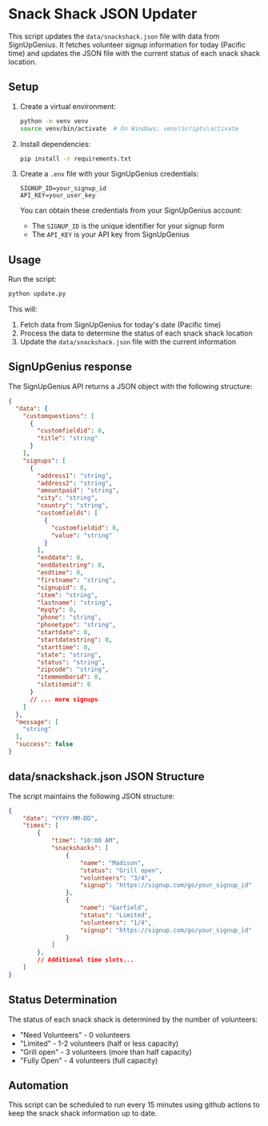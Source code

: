 # Snack Shack JSON Updater

This script updates the `data/snackshack.json` file with data from SignUpGenius. It fetches volunteer signup information for today (Pacific time) and updates the JSON file with the current status of each snack shack location.

## Setup

1. Create a virtual environment:
   ```bash
   python -m venv venv
   source venv/bin/activate  # On Windows: venv\Scripts\activate
   ```

2. Install dependencies:
   ```bash
   pip install -r requirements.txt
   ```

3. Create a `.env` file with your SignUpGenius credentials:
   ```
   SIGNUP_ID=your_signup_id
   API_KEY=your_user_key
   ```

   You can obtain these credentials from your SignUpGenius account:
   - The `SIGNUP_ID` is the unique identifier for your signup form
   - The `API_KEY` is your API key from SignUpGenius

## Usage

Run the script:
```bash
python update.py
```

This will:
1. Fetch data from SignUpGenius for today's date (Pacific time)
2. Process the data to determine the status of each snack shack location
3. Update the `data/snackshack.json` file with the current information

## SignUpGenius response

The SignUpGenius API returns a JSON object with the following structure:

```json
{
  "data": {
    "customquestions": [
      {
        "customfieldid": 0,
        "title": "string"
      }
    ],
    "signups": [
      {
        "address1": "string",
        "address2": "string",
        "amountpaid": "string",
        "city": "string",
        "country": "string",
        "customfields": [
          {
            "customfieldid": 0,
            "value": "string"
          }
        ],
        "enddate": 0,
        "enddatestring": 0,
        "endtime": 0,
        "firstname": "string",
        "signupid": 0,
        "item": "string",
        "lastname": "string",
        "myqty": 0,
        "phone": "string",
        "phonetype": "string",
        "startdate": 0,
        "startdatestring": 0,
        "starttime": 0,
        "state": "string",
        "status": "string",
        "zipcode": "string",
        "itemmemberid": 0,
        "slotitemid": 0
      }
      // ... more signups
    ]
  },
  "message": [
    "string"
  ],
  "success": false
}
```

## data/snackshack.json JSON Structure

The script maintains the following JSON structure:

```json
{
    "date": "YYYY-MM-DD",
    "times": [
        {
            "time": "10:00 AM",
            "snackshacks": [
                {
                    "name": "Madison",
                    "status": "Grill open",
                    "volunteers": "3/4",
                    "signup": "https://signup.com/go/your_signup_id"
                },
                {
                    "name": "Garfield",
                    "status": "Limited",
                    "volunteers": "1/4",
                    "signup": "https://signup.com/go/your_signup_id"
                }
            ]
        },
        // Additional time slots...
    ]
}
```

## Status Determination

The status of each snack shack is determined by the number of volunteers:
- "Need Volunteers" - 0 volunteers
- "Limited" - 1-2 volunteers (half or less capacity)
- "Grill open" - 3 volunteers (more than half capacity)
- "Fully Open" - 4 volunteers (full capacity)

## Automation

This script can be scheduled to run every 15 minutes using github actions to keep the snack shack information up to date.
